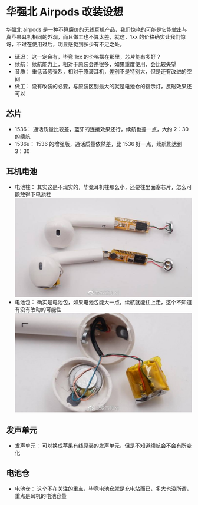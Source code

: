 # 华强北 Airpods 改装设想

华强北 airpods 是一种不算廉价的无线耳机产品，我们惊艳的可能是它能做出与真苹果耳机相同的外观，而且做工也不算太差，就这，1xx 的价格确实让我们惊讶，不过在使用过后，明显感觉到多少有不足之处。

 - 延迟： 这一定会有，毕竟 1xx 的价格摆在那里，芯片能有多好？
 - 续航： 续航能力上，相对于原装会差很多，如果重度使用，会比较失望
 - 音质： 重低音感强烈，相对于原装耳机，差别不是特别大，但是还有改进的空间
 - 做工： 没有改装的必要，与原装区别最大的就是电池仓的指示灯，反磁效果还可以

## 芯片
 - 1536： 通话质量比较差，蓝牙的连接效果还行，续航也差一点，大约 2：30 的续航
 - 1536u： 1536 的增强版，通话质量依然差，比 1536 好一点，续航能达到 3：30

## 耳机电池
 - 电池柱： 其实这是不现实的，毕竟耳机柱那么小，还要往里面塞芯片，怎么可能放得下电池柱
![airpods-column](../res/airpods-column.jpg)
 - 电池包： 确实是电池包，如果电池包能大一点，续航就能往上走，这个不知道有没有改动的可能性
![airpods-battery](../res/airpods-battery.jpg)

## 发声单元
 - 发声单元： 可以换成苹果有线原装的发声单元，但是不知道续航会不会有所变化

## 电池仓
 - 电池仓： 这个不在关注的重点，毕竟电池仓就是充电站而已，多大也没所谓，重点是耳机的电池容量